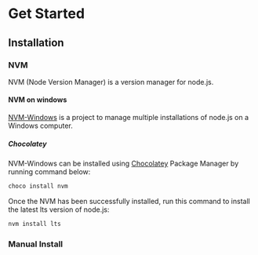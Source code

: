 # Get Started

## Installation

### NVM
NVM (Node Version Manager) is a version manager for node.js.

#### NVM on windows
[NVM-Windows](https://github.com/coreybutler/nvm-windows) is a project to manage multiple installations of node.js on a Windows computer.

##### Chocolatey
NVM-Windows can be installed using [Chocolatey](https://chocolatey.org/) Package Manager by running command below:

```powershell
choco install nvm
```

Once the NVM has been successfully installed, run this command to install the latest lts version of node.js:
```powershell
nvm install lts
```

### Manual Install

